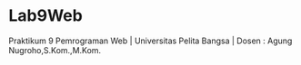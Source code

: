 # Lab9Web
Praktikum 9 Pemrograman Web | Universitas Pelita Bangsa | Dosen : Agung Nugroho,S.Kom.,M.Kom.
